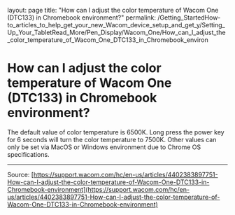 layout: page
title: "How can I adjust the color temperature of Wacom One (DTC133) in Chromebook environment?"
permalink: /Getting_StartedHow-to_articles_to_help_get_your_new_Wacom_device_setup_and_get_y/Setting_Up_Your_TabletRead_More/Pen_Display/Wacom_One/How_can_I_adjust_the_color_temperature_of_Wacom_One_DTC133_in_Chromebook_environ

# How can I adjust the color temperature of Wacom One (DTC133) in Chromebook environment?

The default value of color temperature is 6500K. Long press the power key for 6 seconds will turn the color temperature to 7500K. Other values can only be set via MacOS or Windows environment due to Chrome OS specifications.

---
Source: [https://support.wacom.com/hc/en-us/articles/4402383897751-How-can-I-adjust-the-color-temperature-of-Wacom-One-DTC133-in-Chromebook-environment](https://support.wacom.com/hc/en-us/articles/4402383897751-How-can-I-adjust-the-color-temperature-of-Wacom-One-DTC133-in-Chromebook-environment)
